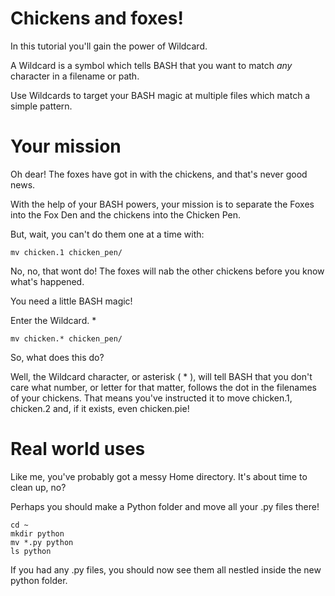 Chickens and foxes!
==================

In this tutorial you'll gain the power of Wildcard.

A Wildcard is a symbol which tells BASH that you want to match *any* character in a filename or path.

Use Wildcards to target your BASH magic at multiple files which match a simple pattern.

Your mission
============

Oh dear! The foxes have got in with the chickens, and that's never good news.

With the help of your BASH powers, your mission is to separate the Foxes into the Fox Den and the chickens into the Chicken Pen.

But, wait, you can't do them one at a time with:

    mv chicken.1 chicken_pen/

No, no, that wont do! The foxes will nab the other chickens before you know what's happened.

You need a little BASH magic!

Enter the Wildcard. *

    mv chicken.* chicken_pen/

So, what does this do?

Well, the Wildcard character, or asterisk ( * ), will tell BASH that you don't care what number, or letter for that matter, follows the dot in the filenames of your chickens. That means you've instructed it to move chicken.1, chicken.2 and, if it exists, even chicken.pie!

Real world uses
===============

Like me, you've probably got a messy Home directory. It's about time to clean up, no?

Perhaps you should make a Python folder and move all your .py files there!

    cd ~
    mkdir python
    mv *.py python
    ls python

If you had any .py files, you should now see them all nestled inside the new python folder.
